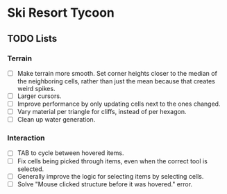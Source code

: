 # Ski Resort Tycoon

## TODO Lists

### Terrain

- [ ] Make terrain more smooth. Set corner heights closer to the median of the neighboring cells, rather than just the mean because that creates weird spikes.
- [ ] Larger cursors.
- [ ] Improve performance by only updating cells next to the ones changed.
- [ ] Vary material per triangle for cliffs, instead of per hexagon.
- [ ] Clean up water generation.

### Interaction

- [ ] TAB to cycle between hovered items.
- [ ] Fix cells being picked through items, even when the correct tool is selected.
- [ ] Generally improve the logic for selecting items by selecting cells.
- [ ] Solve "Mouse clicked structure before it was hovered." error.
